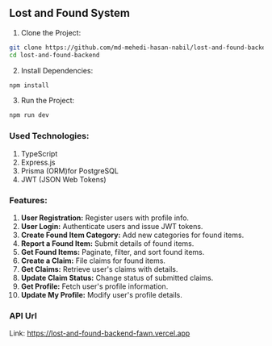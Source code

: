 ## Lost and Found System

1. Clone the Project:

```bash
git clone https://github.com/md-mehedi-hasan-nabil/lost-and-found-backend.git
cd lost-and-found-backend
```

2. Install Dependencies:

```bash
npm install
```

3. Run the Project:

```bash
npm run dev
```

### Used Technologies:

1. TypeScript
2. Express.js
3. Prisma  (ORM)for PostgreSQL
4. JWT (JSON Web Tokens)

### Features:

1. **User Registration:** Register users with profile info.
2. **User Login:** Authenticate users and issue JWT tokens.
3. **Create Found Item Category:** Add new categories for found items.
4. **Report a Found Item:** Submit details of found items.
5. **Get Found Items:** Paginate, filter, and sort found items.
6. **Create a Claim:** File claims for found items.
7. **Get Claims:** Retrieve user's claims with details.
8. **Update Claim Status:** Change status of submitted claims.
9. **Get Profile:** Fetch user's profile information.
10. **Update My Profile:** Modify user's profile details.

### API Url
Link: https://lost-and-found-backend-fawn.vercel.app

